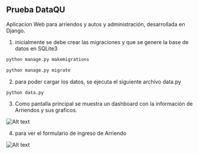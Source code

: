## Prueba DataQU

Aplicacion Web para arriendos y autos y administración, desarrollada en Django.

1) inicialmente se debe crear las migraciones y que se genere la base de datos en SQLite3

```sh
python manage.py makemigrations

python manage.py migrate
```


2) para poder cargar los datos, se ejecuta el siguiente archivo data.py

```sh
python data.py
```


3) Como pantalla principal se muestra un dashboard con la información de Arriendos
y sus graficos. 


![Alt text](/images/dashbard.jpg)



4) para ver el formulario de ingreso de Arriendo

![Alt text](/images/insert.jpg)
